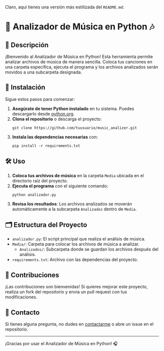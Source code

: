 Claro, aquí tienes una versión más estilizada del `README.md`:


# 🎵 Analizador de Música en Python 🎶

## 📜 Descripción

¡Bienvenido al Analizador de Música en Python! Esta herramienta permite analizar archivos de música de manera sencilla. Coloca tus canciones en una carpeta específica, ejecuta el programa y los archivos analizados serán movidos a una subcarpeta designada.

## 🚀 Instalación

Sigue estos pasos para comenzar:

1. **Asegúrate de tener Python instalado** en tu sistema. Puedes descargarlo desde [python.org](https://www.python.org/).
2. **Clona el repositorio** o descarga el proyecto:
   ```
   git clone https://github.com/tuusuario/music_analizer.git
   ```
3. **Instala las dependencias necesarias** con:
   ```
   pip install -r requirements.txt
   ```

## 🛠️ Uso

1. **Coloca tus archivos de música** en la carpeta `Media` ubicada en el directorio raíz del proyecto.
2. **Ejecuta el programa** con el siguiente comando:
   ```
   python analizador.py
   ```
3. **Revisa los resultados**: Los archivos analizados se moverán automáticamente a la subcarpeta `Analizados` dentro de `Media`.

## 🗂️ Estructura del Proyecto

- `analizador.py`: El script principal que realiza el análisis de música.
- `Media/`: Carpeta para colocar los archivos de música a analizar.
  - `Analizados/`: Subcarpeta donde se guardan los archivos después del análisis.
- `requirements.txt`: Archivo con las dependencias del proyecto.

## 🤝 Contribuciones

¡Las contribuciones son bienvenidas! Si quieres mejorar este proyecto, realiza un fork del repositorio y envía un pull request con tus modificaciones.


## 📧 Contacto

Si tienes alguna pregunta, no dudes en [contactarme](mailto:tu.email@ejemplo.com) o abre un issue en el repositorio.

---

¡Gracias por usar el Analizador de Música en Python! 🎧
